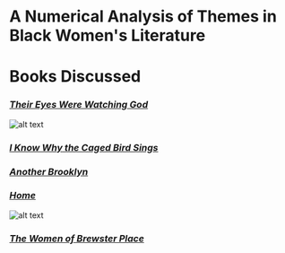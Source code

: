 # **A Numerical Analysis of Themes in Black Women's Literature**

# **Books Discussed**

### [*Their Eyes Were Watching God*](https://aazariaz.github.io/theireyes)
![alt text](https://github.com/aazariaz/aazariaz.github.io/blob/master/their-eyes-were-watching-god-14.jpg?raw=true)

### [*I Know Why the Caged Bird Sings*](https://aazariaz.github.io/cagedbird)

### [*Another Brooklyn*](https://aazariaz.github.io/brooklyn)

### [*Home*](https://aazariaz.github.io/home)
![alt text](https://github.com/aazariaz/aazariaz.github.io/blob/master/home.jpg?raw=true)

### [*The Women of Brewster Place*](https://aazariaz.github.io/brewster)
